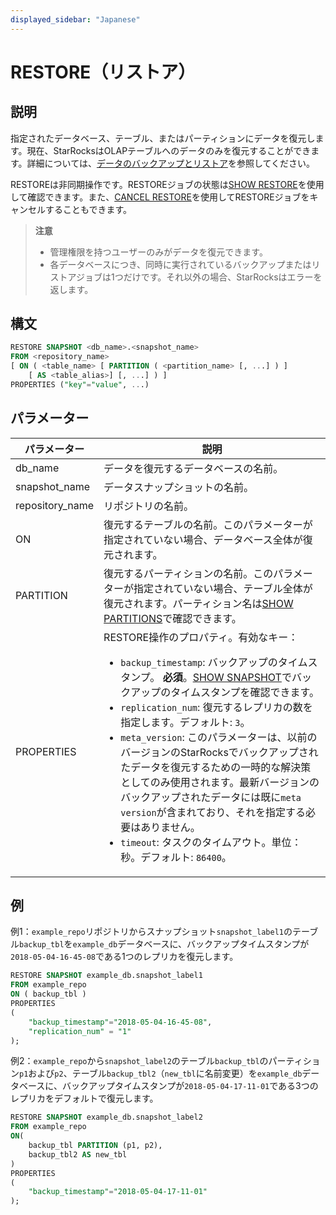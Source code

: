 ```yaml
---
displayed_sidebar: "Japanese"
---
```


# RESTORE（リストア）

## 説明

指定されたデータベース、テーブル、またはパーティションにデータを復元します。現在、StarRocksはOLAPテーブルへのデータのみを復元することができます。詳細については、[データのバックアップとリストア](../../../administration/Backup_and_restore.md)を参照してください。

RESTOREは非同期操作です。RESTOREジョブの状態は[SHOW RESTORE](../data-manipulation/SHOW_RESTORE.md)を使用して確認できます。また、[CANCEL RESTORE](../data-definition/CANCEL_RESTORE.md)を使用してRESTOREジョブをキャンセルすることもできます。

> **注意**
>
> - 管理権限を持つユーザーのみがデータを復元できます。
> - 各データベースにつき、同時に実行されているバックアップまたはリストアジョブは1つだけです。それ以外の場合、StarRocksはエラーを返します。

## 構文

```SQL
RESTORE SNAPSHOT <db_name>.<snapshot_name>
FROM <repository_name>
[ ON ( <table_name> [ PARTITION ( <partition_name> [, ...] ) ]
    [ AS <table_alias>] [, ...] ) ]
PROPERTIES ("key"="value", ...)
```

## パラメーター

| **パラメーター** | **説明**                                                      |
| --------------- | ------------------------------------------------------------ |
| db_name         | データを復元するデータベースの名前。                            |
| snapshot_name   | データスナップショットの名前。                                    |
| repository_name | リポジトリの名前。                                              |
| ON              | 復元するテーブルの名前。このパラメーターが指定されていない場合、データベース全体が復元されます。 |
| PARTITION       | 復元するパーティションの名前。このパラメーターが指定されていない場合、テーブル全体が復元されます。パーティション名は[SHOW PARTITIONS](../data-manipulation/SHOW_PARTITIONS.md)で確認できます。 |
| PROPERTIES      | RESTORE操作のプロパティ。有効なキー：<ul><li>`backup_timestamp`: バックアップのタイムスタンプ。 **必須**。[SHOW SNAPSHOT](../data-manipulation/SHOW_SNAPSHOT.md)でバックアップのタイムスタンプを確認できます。</li><li>`replication_num`: 復元するレプリカの数を指定します。デフォルト: `3`。</li><li>`meta_version`: このパラメーターは、以前のバージョンのStarRocksでバックアップされたデータを復元するための一時的な解決策としてのみ使用されます。最新バージョンのバックアップされたデータには既に`meta version`が含まれており、それを指定する必要はありません。</li><li>`timeout`: タスクのタイムアウト。単位：秒。デフォルト: `86400`。</li></ul> |

## 例

例1：`example_repo`リポジトリからスナップショット`snapshot_label1`のテーブル`backup_tbl`を`example_db`データベースに、バックアップタイムスタンプが`2018-05-04-16-45-08`である1つのレプリカを復元します。

```SQL
RESTORE SNAPSHOT example_db.snapshot_label1
FROM example_repo
ON ( backup_tbl )
PROPERTIES
(
    "backup_timestamp"="2018-05-04-16-45-08",
    "replication_num" = "1"
);
```

例2：`example_repo`から`snapshot_label2`のテーブル`backup_tbl`のパーティション`p1`および`p2`、テーブル`backup_tbl2`（`new_tbl`に名前変更）を`example_db`データベースに、バックアップタイムスタンプが`2018-05-04-17-11-01`である3つのレプリカをデフォルトで復元します。

```SQL
RESTORE SNAPSHOT example_db.snapshot_label2
FROM example_repo
ON(
    backup_tbl PARTITION (p1, p2),
    backup_tbl2 AS new_tbl
)
PROPERTIES
(
    "backup_timestamp"="2018-05-04-17-11-01"
);
```